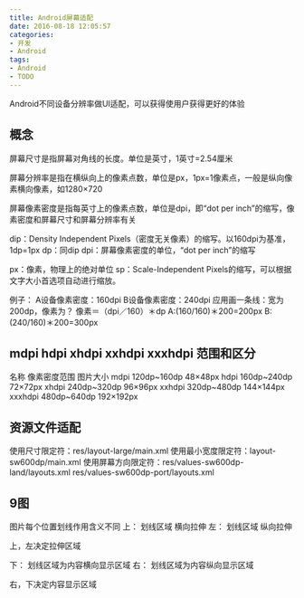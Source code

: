 ```yaml
---
title: Android屏幕适配
date: 2016-08-18 12:05:57
categories:
- 开发
- Android
tags:
- Android
- TODO
---
```


Android不同设备分辨率做UI适配，可以获得使用户获得更好的体验


<!--more-->

## 概念

屏幕尺寸是指屏幕对角线的长度。单位是英寸，1英寸=2.54厘米

屏幕分辨率是指在横纵向上的像素点数，单位是px，1px=1像素点，一般是纵向像素横向像素，如1280×720

屏幕像素密度是指每英寸上的像素点数，单位是dpi，即“dot per inch”的缩写，像素密度和屏幕尺寸和屏幕分辨率有关

dip：Density Independent Pixels（密度无关像素）的缩写。以160dpi为基准，1dp=1px
dp：同dip
dpi：屏幕像素密度的单位，“dot per inch”的缩写

px：像素，物理上的绝对单位
sp：Scale-Independent Pixels的缩写，可以根据文字大小首选项自动进行缩放。

例子：
A设备像素密度：160dpi
B设备像素密度：240dpi
应用画一条线：宽为200dp，像素为？
像素＝（dpi／160）＊dp
A:(160/160)＊200=200px
B:(240/160)＊200=300px

## mdpi hdpi xhdpi xxhdpi xxxhdpi 范围和区分

名称	像素密度范围	图片大小
mdpi	120dp~160dp	48×48px
hdpi	160dp~240dp	72×72px
xhdpi	240dp~320dp	96×96px
xxhdpi	320dp~480dp	144×144px
xxxhdpi	480dp~640dp	192×192px

## 资源文件适配
使用尺寸限定符：res/layout-large/main.xml
使用最小宽度限定符：layout-sw600dp/main.xml
使用屏幕方向限定符：res/values-sw600dp-land/layouts.xml res/values-sw600dp-port/layouts.xml

## 9图
图片每个位置划线作用含义不同
上： 划线区域 横向拉伸
左： 划线区域 纵向拉伸

上，左决定拉伸区域

下： 划线区域为内容横向显示区域
右： 划线区域为内容纵向显示区域

右，下决定内容显示区域
